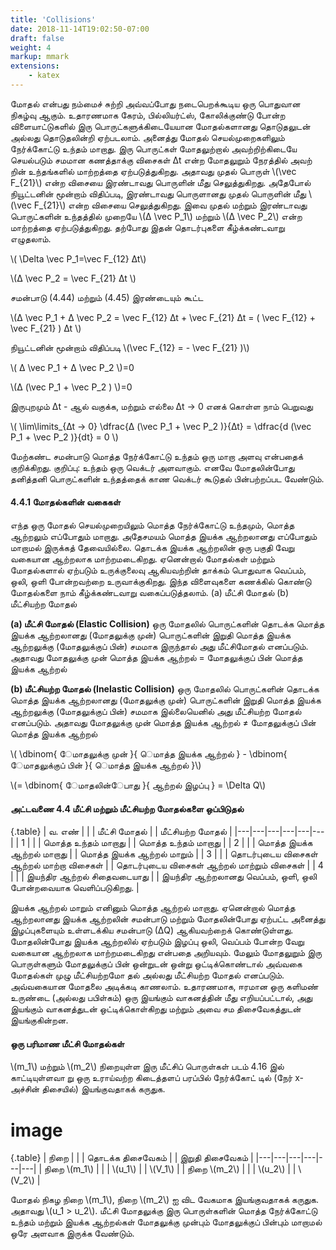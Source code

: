 ```yaml
---
title: 'Collisions'
date: 2018-11-14T19:02:50-07:00
draft: false
weight: 4
markup: mmark
extensions:
    - katex
---
```


மோதல் என்பது நம்மைச் சுற்றி அவ்வப்போது
நடைபெறக்கூடிய ஒரு பொதுவான நிகழ்வு
ஆகும். உதாரணமாக கேரம், பில்லியர்ட்ஸ்,
கோலிக்குண்டு போன்ற விளையாட்டுகளில்
இரு பொருட்களுக்கிடையேயான மோதல்களானது
தொடுதலுடன் அல்லது தொடுதலின்றி ஏற்படலாம்.
அனைத்து மோதல் செயல்முறைகளிலும்
நேர்க்கோட்டு உந்தம் மாறாது. இரு பொருட்கள்
மோதலுற்றால் அவற்றிற்கிடையே செயல்படும்
சமமான கணத்தாக்கு விசைகள் ∆t என்ற மோதலுறும் நேரத்தில் அவற் றின் உந்தங்களில்
மாற்றத்தை ஏற்படுத்துகிறது. அதாவது முதல் பொருள்
\\(\vec F_{21}\\) என்ற விசையை இரண்டாவது பொருளின்
மீது செலுத்துகிறது. அதேபோல் நியூட்டனின்
மூன்றாம் விதிப்படி, இரண்டாவது பொருளானது
முதல் பொருளின் மீது \\(\vec F_{21}\\) என்ற விசையை
செலுத்துகிறது. இவை முதல் மற்றும் இரண்டாவது
பொருட்களின் உந்தத்தில் முறையே \\(∆ \vec P_1\\) மற்றும்
\\(∆ \vec P_2\\) என்ற மாற்றத்தை ஏற்படுத்துகிறது. தற்போது
இதன் தொடர்புகளை கீழ்க்கண்டவாறு எழுதலாம்.

\\( \Delta \vec P_1=\vec F_{12} ∆t\\)

\\(∆ \vec P_2 = \vec F_{21} ∆t \\)

சமன்பாடு (4.44) மற்றும் (4.45) இரண்டையும் கூட்ட

\\(∆ \vec P_1 + ∆ \vec P_2 = \vec F_{12} ∆t + \vec F_{21} ∆t = ( \vec F_{12} + \vec F_{21} ) ∆t \\)

நியூட்டனின் மூன்றாம் விதிப்படி \\(\vec F_{12} = - \vec F_{21} )\\)

\\( ∆ \vec P_1  + ∆ \vec P_2 \\)=0

\\(∆ (\vec P_1  + \vec P_2 ) \\)=0

இருபுறமும் ∆t - ஆல் வகுக்க, மற்றும் எல்லை
∆t → 0 எனக் கொள்ள நாம் பெறுவது

\\( \lim\limits_{∆t → 0} \dfrac{∆ (\vec P_1  + \vec P_2 )}{∆t} = \dfrac{d (\vec P_1  + \vec P_2 )}{dt} = 0 \\)

மேற்கண்ட சமன்பாடு மொத்த நேர்க்கோட்டு உந்தம்
ஒரு மாறா அளவு என்பதைக் குறிக்கிறது.
குறிப்பு: உந்தம் ஒரு வெக்டர் அளவாகும். எனவே
மோதலின்போது தனித்தனி பொருட்களின்
உந்தத்தைக் காண வெக்டர் கூடுதல் பின்பற்றப்பட
வேண்டும்.

#### 4.4.1 மோதல்களின் வகைகள்

எந்த ஒரு மோதல் செயல்முறையிலும் மொத்த
நேர்க்கோட்டு உந்தமும், மொத்த ஆற்றலும்
எப்போதும் மாறாது. அதேசமயம் மொத்த இயக்க
ஆற்றலானது எப்போதும் மாறாமல் இருக்கத்
தேவையில்லை. தொடக்க இயக்க ஆற்றலின்
ஒரு பகுதி வேறு வகையான ஆற்றலாக
மாற்றமடைகிறது. ஏனென்றால் மோதல்கள்
மற்றும் மோதல்களால் ஏற்படும் உருக்குலைவு
ஆகியவற்றின் தாக்கம் பொதுவாக வெப்பம், ஒலி,
ஒளி போன்றவற்றை உருவாக்குகிறது. இந்த
விளைவுகளை கணக்கில் கொண்டு மோதல்களை
நாம் கீழ்க்கண்டவாறு வகைப்படுத்தலாம்.
(a) மீட்சி மோதல்
(b) மீட்சியற்ற மோதல்

**(a) மீட்சி மோதல் (Elastic Collision)**
ஒரு மோதலில் பொருட்களின் தொடக்க மொத்த
இயக்க ஆற்றலானது (மோதலுக்கு முன்)
பொருட்களின் இறுதி மொத்த இயக்க ஆற்றலுக்கு
(மோதலுக்குப் பின்) சமமாக இருந்தால் அது
மீட்சிமோதல் எனப்படும். அதாவது
மோதலுக்கு முன் மொத்த இயக்க ஆற்றல் =
மோதலுக்குப் பின் மொத்த இயக்க ஆற்றல்

**(b) மீட்சியற்ற மோதல் (Inelastic Collision)**
ஒரு மோதலில் பொருட்களின் தொடக்க மொத்த
இயக்க ஆற்றலானது (மோதலுக்கு முன்)
பொருட்களின் இறுதி மொத்த இயக்க ஆற்றலுக்கு
(மோதலுக்குப் பின்) சமமாக இல்லையெனில் அது
மீட்சியற்ற மோதல் எனப்படும். அதாவது
மோதலுக்கு முன் மொத்த இயக்க ஆற்றல்
≠ மோதலுக்குப் பின் மொத்த இயக்க ஆற்றல்

\\( \dbinom{ ேமாதலுக்கு முன்
 }{ ெமாத்த இயக்க ஆற்றல் } - \dbinom{ ேமாதலுக்குப் பின்
 }{ ெமாத்த இயக்க ஆற்றல் }\\)

 \\(= \dbinom{ ேமாதலின்ேபாது
 }{ ஆற்றல் இழப்பு } = \Delta Q\\)

 #### அட்டவணை 4.4 மீட்சி மற்றும் மீட்சியற்ற மோதல்களை ஒப்பிடுதல்

{.table}
| வ. எண் |    |  | மீட்சி மோதல்  |    |  மீட்சியற்ற மோதல்  |
|---|---|---|---|---|---|
| 1 |    |  | மொத்த உந்தம் மாறாது  |    |  மொத்த உந்தம் மாறாது  |
| 2 |    |  | மொத்த இயக்க ஆற்றல் மாறாது  |    |  மொத்த இயக்க ஆற்றல் மாறும்  |
| 3 |    |  | தொடர்புடைய விசைகள் ஆற்றல் மாற்றா விசைகள்  |    |  தொடர்புடைய விசைகள் ஆற்றல் மாற்றும் விசைகள்  |
| 4 |    |  | இயந்திர ஆற்றல் சிதைவடையாது  |    |  இயந்திர ஆற்றலானது வெப்பம், ஒளி, ஒலி போன்றவையாக வெளிப்படுகிறது.  |

இயக்க ஆற்றல் மாறும் எனினும் மொத்த ஆற்றல்
மாறாது. ஏனென்றால் மொத்த ஆற்றலானது இயக்க
ஆற்றலின் சமன்பாடு மற்றும் மோதலின்போது
ஏற்பட்ட அனைத்து இழப்புகளையும் உள்ளடக்கிய
சமன்பாடு (∆Q) ஆகியவற்றைக் கொண்டுள்ளது.
மோதலின்போது இயக்க ஆற்றலில் ஏற்படும் இழப்பு
ஒலி, வெப்பம் போன்ற வேறு வகையான ஆற்றலாக
மாற்றமடைகிறது என்பதை அறியவும். மேலும்
மோதலுறும் இரு பொருள்களும் மோதலுக்குப் பின்
ஒன்றுடன் ஒன்று ஒட்டிக்கொண்டால் அவ்வகை
மோதல்கள் முழு மீட்சியற்றமோ தல் அல்லது மீட்சியற்ற
மோதல் எனப்படும். அவ்வகையான மோதலை
அடிக்கடி காணலாம். உதாரணமாக, ஈரமான ஒரு
களிமண் உருண்டை (அல்லது பபிள்கம்) ஒரு
இயங்கும் வாகனத்தின் மீது எறியப்பட்டால், அது
இயங்கும் வாகனத்துடன் ஒட்டிக்கொள்கிறது மற்றும்
அவை சம திசைவேகத்துடன் இயங்குகின்றன.

#### ஒரு பரிமாண மீட்சி மோதல்கள்

\\(m_1\\) மற்றும் \\(m_2\\)
நிறையுள்ள இரு மீட்சிப் பொருள்கள்
படம் 4.16 இல் காட்டியுள்ளவா று ஒரு உராய்வற்ற
கிடைத்தளப் பரப்பில் நேர்க்கோட் டில் (நேர் x- அச்சின்
திசையில்) இயங்குவதாகக் கருதுக.

# image

{.table}
| நிறை |    |  | தொடக்க திசைவேகம்  |    |  இறுதி திசைவேகம்  |
|---|---|---|---|---|---|
| நிறை \\(m_1\\) |    |  | \\(u_1\\)  |    |  \\(V_1\\)  |
| நிறை \\(m_2\\) |    |  | \\(u_2\\)  |    |  \\(V_2\\)  |

மோதல் நிகழ நிறை \\(m_1\\),
நிறை \\(m_2\\) ஐ விட
வேகமாக இயங்குவதாகக் கருதுக. அதாவது
\\(u_1 > u_2\\). மீட்சி மோதலுக்கு இரு பொருள்களின் மொத்த
நேர்க்கோட்டு உந்தம் மற்றும் இயக்க ஆற்றல்கள்
மோதலுக்கு முன்பும் மோதலுக்குப் பின்பும் மாறாமல்
ஒரே அளவாக இருக்க வேண்டும்.